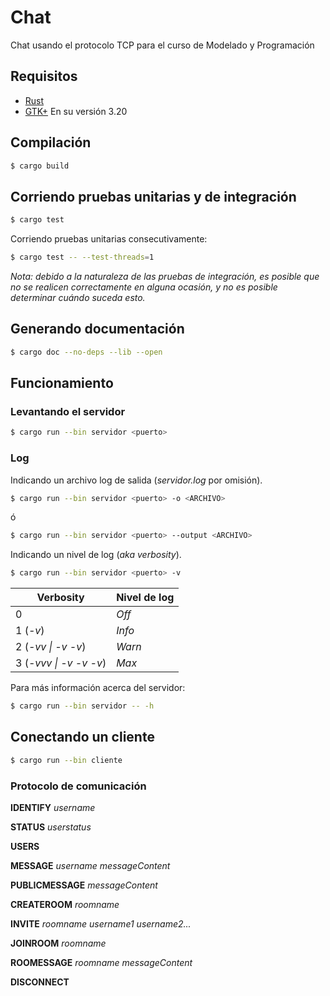 # Chat
Chat usando el protocolo TCP para el curso de Modelado y Programación

## Requisitos

* [Rust](https://www.rust-lang.org/en-US/install.html)
* [GTK+](https://www.gtk.org/download/linux.php) En su versión 3.20

## Compilación

```bash
$ cargo build
```

## Corriendo pruebas unitarias y de integración

```bash
$ cargo test
```

Corriendo pruebas unitarias consecutivamente:

```bash
$ cargo test -- --test-threads=1
```
_Nota: debido a la naturaleza de las pruebas de integración, es posible que no
se realicen correctamente en alguna ocasión, y no es posible determinar cuándo
suceda esto._

## Generando documentación

```bash
$ cargo doc --no-deps --lib --open
```

## Funcionamiento

### Levantando el servidor

```bash
$ cargo run --bin servidor <puerto>
```
### Log
Indicando un archivo log de salida (_servidor.log_ por omisión).

```bash
$ cargo run --bin servidor <puerto> -o <ARCHIVO>
```
ó

```bash
$ cargo run --bin servidor <puerto> --output <ARCHIVO>
```
Indicando un nivel de log (_aka verbosity_).

```bash
$ cargo run --bin servidor <puerto> -v
```
Verbosity  | Nivel de log
------------ | -------------
0 | _Off_
1 (_-v_) | _Info_
2 (_-vv \| -v -v_) | _Warn_
3 (_-vvv \| -v -v -v_) | _Max_

Para más información acerca del servidor:

```bash
$ cargo run --bin servidor -- -h
```

## Conectando un cliente

```bash
$ cargo run --bin cliente
```

### Protocolo de comunicación

**IDENTIFY** _username_

**STATUS** _userstatus_

**USERS**

**MESSAGE** _username messageContent_

**PUBLICMESSAGE** _messageContent_

**CREATEROOM** _roomname_

**INVITE** _roomname username1 username2..._

**JOINROOM** _roomname_

**ROOMESSAGE** _roomname messageContent_

**DISCONNECT**
